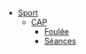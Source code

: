 <!-- docs/_sidebar.md -->
- [Sport](/Sport/)
  - [CAP](/Sport/CAP/)
    - [Foulée](/Sport/CAP/Foulee/)
    - [Séances](/Sport/CAP/Seances)
